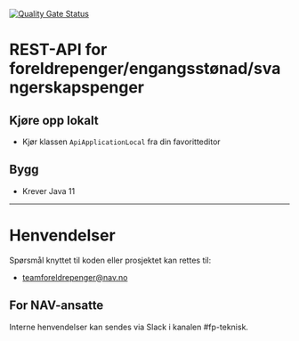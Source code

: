 [![Quality Gate Status](https://sonarcloud.io/api/project_badges/measure?project=navikt_foreldrepengesoknad-api&metric=alert_status)](https://sonarcloud.io/dashboard?id=navikt_foreldrepengesoknad-api)

# REST-API for foreldrepenger/engangsstønad/svangerskapspenger

## Kjøre opp lokalt
* Kjør klassen ```ApiApplicationLocal``` fra din favoritteditor

## Bygg
* Krever Java 11
    
---
# Henvendelser


Spørsmål knyttet til koden eller prosjektet kan rettes til:

* teamforeldrepenger@nav.no

## For NAV-ansatte

Interne henvendelser kan sendes via Slack i kanalen #fp-teknisk.
